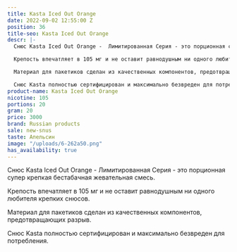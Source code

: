 ```yaml
---
title: Kasta Iced Out Orange
date: 2022-09-02 12:55:00 Z
position: 36
title-seo: Kasta Iced Out Orange
descr: |-
  Снюс Kasta Iced Out Orange -  Лимитированная Серия - это порционная супер крепкая бестабачная жевательная смесь.

  Крепость впечатляет в 105 мг и не оставит равнодушным ни одного любителя крепких снюсов.

  Материал для пакетиков сделан из качественных компонентов, предотвращающих разрыв.

  Снюс Kasta полностью сертифицирован и максимально безвреден для потребления.
product-name: Kasta Iced Out Orange
nicotine: 105
portions: 20
gram: 20
price: 3000
brand: Russian products
sale: new-snus
taste: Апельсин
image: "/uploads/6-262a50.png"
has_availability: true
---
```


Снюс Kasta Iced Out Orange -  Лимитированная Серия - это порционная супер крепкая бестабачная жевательная смесь.

Крепость впечатляет в 105 мг и не оставит равнодушным ни одного любителя крепких снюсов.

Материал для пакетиков сделан из качественных компонентов, предотвращающих разрыв.

Снюс Kasta полностью сертифицирован и максимально безвреден для потребления.